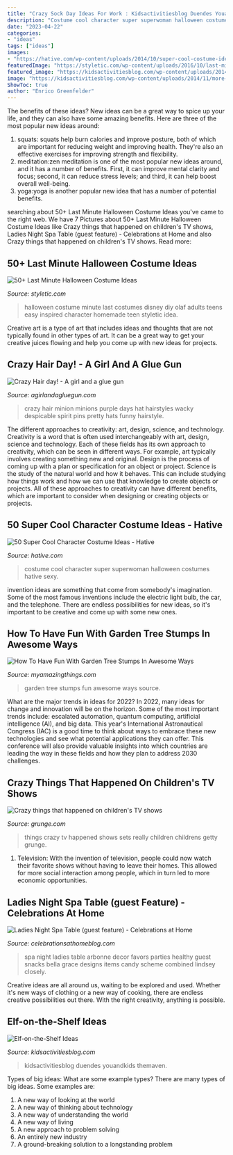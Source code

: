 ```yaml
---
title: "Crazy Sock Day Ideas For Work : Kidsactivitiesblog Duendes Youandkids Themaven"
description: "Costume cool character super superwoman halloween costumes hative sexy"
date: "2023-04-22"
categories:
- "ideas"
tags: ["ideas"]
images:
- "https://hative.com/wp-content/uploads/2014/10/super-cool-costume-ideas/13-superwoman-costume.jpg"
featuredImage: "https://styletic.com/wp-content/uploads/2016/10/last-minute-halloween-costumes/1-last-minute-halloween-costume-ideas.jpg"
featured_image: "https://kidsactivitiesblog.com/wp-content/uploads/2014/11/more-and-more-elf-on-the-shelf-ideas.jpg"
image: "https://kidsactivitiesblog.com/wp-content/uploads/2014/11/more-and-more-elf-on-the-shelf-ideas.jpg"
ShowToc: true
author: "Enrico Greenfelder"
---
```



The benefits of these ideas?
New ideas can be a great way to spice up your life, and they can also have some amazing benefits. Here are three of the most popular new ideas around: 
1. squats: squats help burn calories and improve posture, both of which are important for reducing weight and improving health. They're also an effective exercises for improving strength and flexibility. 
2. meditation:zen meditation is one of the most popular new ideas around, and it has a number of benefits. First, it can improve mental clarity and focus; second, it can reduce stress levels; and third, it can help boost overall well-being. 
3. yoga:yoga is another popular new idea that has a number of potential benefits.

	

		
searching about 50+ Last Minute Halloween Costume Ideas you've came to the right web. We have 7 Pictures about 50+ Last Minute Halloween Costume Ideas like Crazy things that happened on children&#039;s TV shows, Ladies Night Spa Table (guest feature) - Celebrations at Home and also Crazy things that happened on children&#039;s TV shows. Read more:
		
    
## 50+ Last Minute Halloween Costume Ideas

<img loading=lazy src="https://styletic.com/wp-content/uploads/2016/10/last-minute-halloween-costumes/1-last-minute-halloween-costume-ideas.jpg" onerror="this.onerror=null;this.src='https://tse1.mm.bing.net/th?id=OIP.kcAMZHdzjAnw_g_QSLLXfwHaQB&amp;pid=15.1';" alt="50+ Last Minute Halloween Costume Ideas">

_Source: styletic.com_

>halloween costume minute last costumes disney diy olaf adults teens easy inspired character homemade teen styletic idea. 

	

Creative art is a type of art that includes ideas and thoughts that are not typically found in other types of art. It can be a great way to get your creative juices flowing and help you come up with new ideas for projects.

    
## Crazy Hair Day! - A Girl And A Glue Gun

<img loading=lazy src="https://www.agirlandagluegun.com/wp-content/uploads/2016/10/0e18b051d14f4382bbd526c03fa2b529.jpg" onerror="this.onerror=null;this.src='https://tse1.mm.bing.net/th?id=OIP.2qWq4BOVE4A3XSI7THQZzQHaJ4&amp;pid=15.1';" alt="Crazy Hair day! - A girl and a glue gun">

_Source: agirlandagluegun.com_

>crazy hair minion minions purple days hat hairstyles wacky despicable spirit pins pretty hats funny hairstyle. 

	

The different approaches to creativity: art, design, science, and technology.
Creativity is a word that is often used interchangeably with art, design, science and technology. Each of these fields has its own approach to creativity, which can be seen in different ways. For example, art typically involves creating something new and original. Design is the process of coming up with a plan or specification for an object or project. Science is the study of the natural world and how it behaves. This can include studying how things work and how we can use that knowledge to create objects or projects. All of these approaches to creativity can have different benefits, which are important to consider when designing or creating objects or projects.

    
## 50 Super Cool Character Costume Ideas - Hative

<img loading=lazy src="https://hative.com/wp-content/uploads/2014/10/super-cool-costume-ideas/13-superwoman-costume.jpg" onerror="this.onerror=null;this.src='https://tse3.mm.bing.net/th?id=OIP.UaBbFI7UmNL7FYnLT3LQkQHaLB&amp;pid=15.1';" alt="50 Super Cool Character Costume Ideas - Hative">

_Source: hative.com_

>costume cool character super superwoman halloween costumes hative sexy. 

	

invention ideas are something that come from somebody's imagination. Some of the most famous inventions include the electric light bulb, the car, and the telephone. There are endless possibilities for new ideas, so it's important to be creative and come up with some new ones.

    
## How To Have Fun With Garden Tree Stumps In Awesome Ways

<img loading=lazy src="http://myamazingthings.com/wp-content/uploads/2017/03/0bd65d7ade9bdbb63b78112421c29b28-683x1024.jpg" onerror="this.onerror=null;this.src='https://tse2.mm.bing.net/th?id=OIP.LtjjZwDwJ2mOy0GumqvumAHaLG&amp;pid=15.1';" alt="How To Have Fun With Garden Tree Stumps In Awesome Ways">

_Source: myamazingthings.com_

>garden tree stumps fun awesome ways source. 

	

What are the major trends in ideas for 2022?
In 2022, many ideas for change and innovation will be on the horizon. Some of the most important trends include: escalated automation, quantum computing, artificial intelligence (AI), and big data. 
This year's International Astronautical Congress (IAC) is a good time to think about ways to embrace these new technologies and see what potential applications they can offer. This conference will also provide valuable insights into which countries are leading the way in these fields and how they plan to address 2030 challenges.

    
## Crazy Things That Happened On Children&#039;s TV Shows

<img loading=lazy src="http://img1.grunge.com/img/gallery/crazy-things-that-really-happened-on-the-sets-of-childrens-tv-shows/intro-1510681618.jpg" onerror="this.onerror=null;this.src='https://tse4.mm.bing.net/th?id=OIP.V_1qwVu3yR__KT2wjBPFIgHaEK&amp;pid=15.1';" alt="Crazy things that happened on children&#039;s TV shows">

_Source: grunge.com_

>things crazy tv happened shows sets really children childrens getty grunge. 

	

1. Television: With the invention of television, people could now watch their favorite shows without having to leave their homes. This allowed for more social interaction among people, which in turn led to more economic opportunities.

    
## Ladies Night Spa Table (guest Feature) - Celebrations At Home

<img loading=lazy src="https://celebrationsathomeblog.com/wp-content/uploads/2010/04/spa-party-630x382.jpg" onerror="this.onerror=null;this.src='https://tse1.mm.bing.net/th?id=OIP.LHfts1D19tqrXIj7fyu_awHaEf&amp;pid=15.1';" alt="Ladies Night Spa Table (guest feature) - Celebrations at Home">

_Source: celebrationsathomeblog.com_

>spa night ladies table arbonne decor favors parties healthy guest snacks bella grace designs items candy scheme combined lindsey closely. 

	

Creative ideas are all around us, waiting to be explored and used. Whether it's new ways of clothing or a new way of cooking, there are endless creative possibilities out there. With the right creativity, anything is possible.

    
## Elf-on-the-Shelf Ideas

<img loading=lazy src="https://kidsactivitiesblog.com/wp-content/uploads/2014/11/more-and-more-elf-on-the-shelf-ideas.jpg" onerror="this.onerror=null;this.src='https://tse4.mm.bing.net/th?id=OIP.XyuWJKxtO8_siKrGsMiT9AHaKs&amp;pid=15.1';" alt="Elf-on-the-Shelf Ideas">

_Source: kidsactivitiesblog.com_

>kidsactivitiesblog duendes youandkids themaven. 

	

Types of big ideas: What are some example types?
There are many types of big ideas. Some examples are:
1. A new way of looking at the world 
2. A new way of thinking about technology 
3. A new way of understanding the world 
4. A new way of living 
5. A new approach to problem solving 
6. An entirely new industry 
7. A ground-breaking solution to a longstanding problem 

